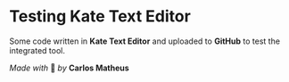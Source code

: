 # Testing Kate Text Editor  

Some code written in **Kate Text Editor** and uploaded to **GitHub** to test the integrated tool.

_Made with_ 🚀 _by_ **Carlos Matheus**
